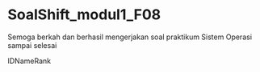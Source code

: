 # SoalShift_modul1_F08
Semoga berkah dan berhasil mengerjakan soal praktikum Sistem Operasi sampai selesai

<th>ID</th><th>Name</th><th>Rank</th>
